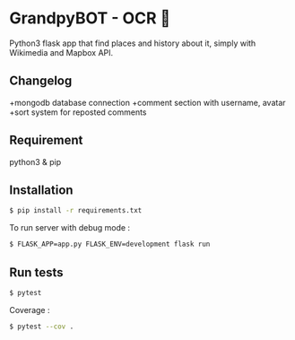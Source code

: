 
# GrandpyBOT - OCR 🤖

Python3 flask app that find places and history about it, simply with Wikimedia and Mapbox API.

## Changelog
+mongodb database connection
+comment section with username, avatar
+sort system for reposted comments

## Requirement

python3 & pip

## Installation

```bash
$ pip install -r requirements.txt
```
To run server with debug mode :
```bash
$ FLASK_APP=app.py FLASK_ENV=development flask run
```

## Run tests
```bash
$ pytest
```

Coverage :
```bash
$ pytest --cov .
``` 